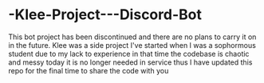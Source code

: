 # -Klee-Project---Discord-Bot
This bot project has been discontinued and there are no plans to carry it on in the future. Klee was a side project I've started when I was a sophormous student due to my lack to experience in that time the codebase is chaotic and messy today it is no longer needed in service thus I have updated this repo for the final time to share the code with you

